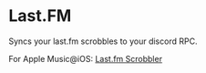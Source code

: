 # Last.FM

Syncs your last.fm scrobbles to your discord RPC.


For Apple Music@iOS: [Last.fm Scrobbler](https://apps.apple.com/us/app/eavescrob-for-last-fm/id1177915141)